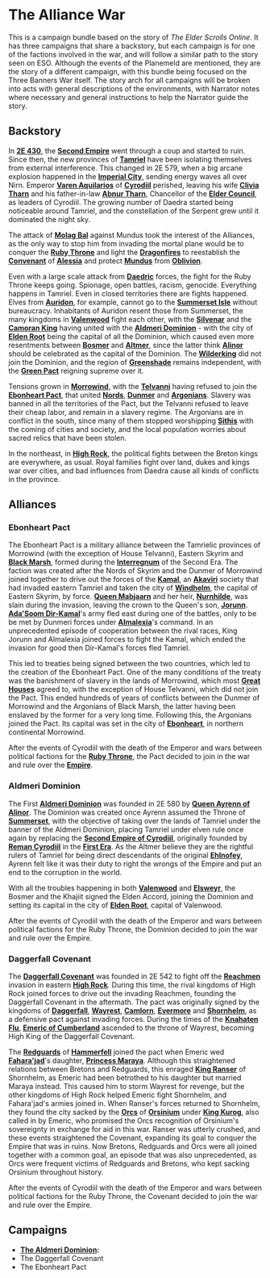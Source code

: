 <!-- @PageTitle: The Alliance War -->

# The Alliance War

This is a campaign bundle based on the story of _The Elder Scrolls Online_. It has three campaigns that share a backstory, but each campaign is for one of the factions involved in the war, and will follow a similar path to the story seen on ESO. Although the events of the Planemeld are mentioned, they are the story of a different campaign, with this bundle being focused on the Three Banners War itself. The story arch for all campaigns will be broken into acts with general descriptions of the environments, with Narrator notes where necessary and general instructions to help the Narrator guide the story.

## Backstory
In **[2E 430](https://en.uesp.net/wiki/Lore:Second_Era)**, the **[Second Empire](https://en.uesp.net/wiki/Lore:Second_Empire)** went through a coup and started to ruin. Since then, the new provinces of **[Tamriel](https://en.uesp.net/wiki/Lore:Tamriel)** have been isolating themselves from external interference. This changed in 2E 579, when a big arcane explosion happened in the **[Imperial City](https://en.uesp.net/wiki/Lore:Imperial_City)**, sending energy waves all over Nirn. Emperor **[Varen Aquilarios](https://en.uesp.net/wiki/Lore:Varen_Aquilarios)** of **[Cyrodiil](https://en.uesp.net/wiki/Lore:Cyrodiil)** perished, leaving his wife **[Clivia Tharn](https://en.uesp.net/wiki/Lore:Clivia_Tharn)** and his father-in-law **[Abnur Tharn](https://en.uesp.net/wiki/Lore:Abnur_Tharn)**, Chancellor of the **[Elder Council](https://en.uesp.net/wiki/Lore:Elder_Council)**, as leaders of Cyrodiil. The growing number of Daedra started being noticeable around Tamriel, and the constellation of the Serpent grew until it dominated the night sky.

The attack of **[Molag Bal](https://en.uesp.net/wiki/Lore:Molag_Bal)** against Mundus took the interest of the Alliances, as the only way to stop him from invading the mortal plane would be to conquer the **[Ruby Throne](https://en.uesp.net/wiki/Lore:Ruby_Throne)** and light the **[Dragonfires](https://en.uesp.net/wiki/Lore:Dragonfires)** to reestablish the **[Convenant](https://en.uesp.net/wiki/Lore:Trials_of_St._Alessia)** of **[Alessia](https://en.uesp.net/wiki/Lore:Alessia)** and protect **[Mundus](https://en.uesp.net/wiki/Lore:Mundus)** from **[Oblivion](https://en.uesp.net/wiki/Lore:Oblivion)**.

Even with a large scale attack from **[Daedric](https://en.uesp.net/wiki/Lore:Daedra)** forces, the fight for the Ruby Throne keeps going. Spionage, open battles, racism, genocide. Everything happens in Tamriel. Even in closed territories there are fights happened. Elves from **[Auridon](https://en.uesp.net/wiki/Lore:Auridon)**, for example, cannot go to the **[Summerset Isle](https://en.uesp.net/wiki/Lore:Summerset_Isle)** without bureaucracy. Inhabitants of Auridon resent those from Summerset, the many kingdoms in **[Valenwood](https://en.uesp.net/wiki/Lore:Valenwood)** fight each other, with the **[Silvenar](https://en.uesp.net/wiki/Lore:The_Silvenar)** and the **[Camoran King](https://en.uesp.net/wiki/Lore:Aeradan_Camoran)** having united with the **[Aldmeri Dominion](https://en.uesp.net/wiki/Lore:First_Aldmeri_Dominion)** - with the city of **[Elden Root](https://en.uesp.net/wiki/Lore:Elden_Root)** being the capital of all the Dominion, which caused even more resentments between **[Bosmer](https://en.uesp.net/wiki/Lore:Bosmer)** and **[Altmer](https://en.uesp.net/wiki/Lore:Altmer)**, since the latter think **[Alinor](https://en.uesp.net/wiki/Lore:Alinor)** should be celebrated as the capital of the Dominion. The **[Wilderking](https://en.uesp.net/wiki/Lore:Wilderking)** did not join the Dominion, and the region of **[Greenshade](https://en.uesp.net/wiki/Lore:Greenshade)** remains independent, with the **[Green Pact](https://en.uesp.net/wiki/Lore:Green_Pact)** reigning supreme over it.

Tensions grown in **[Morrowind](https://en.uesp.net/wiki/Lore:Morrowind)**, with the **[Telvanni](https://en.uesp.net/wiki/Lore:Telvanni)** having refused to join the **[Ebonheart Pact](https://en.uesp.net/wiki/Lore:Ebonheart_Pact)**, that united **[Nords](https://en.uesp.net/wiki/Lore:Nord)**, **[Dunmer](https://en.uesp.net/wiki/Lore:Dunmer)** and **[Argonians](https://en.uesp.net/wiki/Lore:Argonian)**. Slavery was banned in all the territories of the Pact, but the Telvanni refused to leave their cheap labor, and remain in a slavery regime. The Argonians are in conflict in the south, since many of them stopped worshipping **[Sithis](https://en.uesp.net/wiki/Lore:Sithis)** with the coming of cities and society, and the local population worries about sacred relics that have been stolen.

In the northeast, in **[High Rock](https://en.uesp.net/wiki/Lore:High_Rock)**, the political fights between the Breton kings are everywhere, as usual. Royal families fight over land, dukes and kings war over cities, and bad influences from Daedra cause all kinds of conflicts in the province.

## Alliances
### Ebonheart Pact
The Ebonheart Pact is a military alliance between the Tamrielic provinces of Morrowind (with the exception of House Telvanni), Eastern Skyrim and **[Black Marsh](https://en.uesp.net/wiki/Lore:Black_Marsh)**, formed during the **[Interregnum](https://en.uesp.net/wiki/Lore:Interregnum)** of the Second Era. The faction was created after the Nords of Skyrim and the Dunmer of Morrowind joined together to drive out the forces of the **[Kamal](https://en.uesp.net/wiki/Lore:Kamal_(race))**, an **[Akaviri](https://en.uesp.net/wiki/Lore:Akavir)** society that had invaded eastern Tamriel and taken the city of **[Windhelm](https://en.uesp.net/wiki/Lore:Windhelm)**, the capital of Eastern Skyrim, by force. **[Queen Mabjaarn](https://en.uesp.net/wiki/Lore:Mabjaarn_Flame-Hair)** and her heir, **[Nurnhilde](https://en.uesp.net/wiki/Lore:Nurnhilde)**, was slain during the invasion, leaving the crown to the Queen's son, **[Jorunn](https://en.uesp.net/wiki/Lore:Jorunn)**. **[Ada'Soom Dir-Kamal](https://en.uesp.net/wiki/Lore:Ada'Soom_Dir-Kamal)**'s army fled east during one of the battles, only to be be met by Dunmeri forces under **[Almalexia](https://en.uesp.net/wiki/Lore:Almalexia)**'s command. In an unprecedented episode of cooperation between the rival races, King Jorunn and Almalexia joined forces to fight the Kamal, which ended the invasion for good then Dir-Kamal's forces fled Tamriel.

This led to treaties being signed between the two countries, which led to the creation of the Ebonheart Pact. One of the many conditions of the treaty was the banishment of slavery in the lands of Morrowind, which most **[Great Houses](https://en.uesp.net/wiki/Lore:Great_Houses)** agreed to, with the exception of House Telvanni, which did not join the Pact. This ended hundreds of years of conflicts between the Dunmer of Morrowind and the Argonians of Black Marsh, the latter having been enslaved by the former for a very long time. Following this, the Argonians joined the Pact. Its capital was set in the city of **[Ebonheart](https://en.uesp.net/wiki/Lore:Ebonhear)**, in northern continental Morrowind.

After the events of Cyrodiil with the death of the Emperor and wars between political factions for the **[Ruby Throne](https://en.uesp.net/wiki/Lore:Ruby_Throne)**, the Pact decided to join in the war and rule over the **[Empire](https://en.uesp.net/wiki/Lore:Empire)**.

### Aldmeri Dominion
The First **[Aldmeri Dominion](https://en.uesp.net/wiki/Lore:Aldmeri_Dominion)** was founded in 2E 580 by **[Queen Ayrenn of Alinor](https://en.uesp.net/wiki/Lore:Ayrenn)**. The Dominion was created once Ayrenn assumed the Throne of **[Summerset](https://en.uesp.net/wiki/Lore:Summerset_Isles)**, with the objective of taking over the lands of Tamriel under the banner of the Aldmeri Dominion, placing Tamriel under elven rule once again by replacing the **[Second Empire of Cyrodiil](https://en.uesp.net/wiki/Lore:Second_Empire)**, originally founded by **[Reman Cyrodiil](https://en.uesp.net/wiki/Lore:Reman_Cyrodiil)** in the **[First Era](https://en.uesp.net/wiki/Lore:First_Era)**. As the Altmer believe they are the rightful rulers of Tamriel for being direct descendants of the original **[Ehlnofey](https://en.uesp.net/wiki/Lore:Ehlnofey)**, Ayrenn felt like it was their duty to right the wrongs of the Empire and put an end to the corruption in the world.

With all the troubles happening in both **[Valenwood](https://en.uesp.net/wiki/Lore:Valenwood)** and **[Elsweyr](https://en.uesp.net/wiki/Lore:Elsweyr)**, the Bosmer and the Khajiit signed the Elden Accord, joining the Dominion and setting its capital in the city of **[Elden Root](https://en.uesp.net/wiki/Lore:Elden_Root)**, capital of Valenwood.

After the events of Cyrodiil with the death of the Emperor and wars between political factions for the Ruby Throne, the Dominion decided to join the war and rule over the Empire.

### Daggerfall Covenant
The **[Daggerfall Covenant](https://en.uesp.net/wiki/Lore:Daggerfall_Covenant)** was founded in 2E 542 to fight off the **[Reachmen](https://en.uesp.net/wiki/Lore:Reachmen)** invasion in eastern **[High Rock](https://en.uesp.net/wiki/Lore:High_Rock)**. During this time, the rival kingdoms of High Rock joined forces to drive out the invading Reachmen, founding the Daggerfall Covenant in the aftermath. The pact was originally signed by the kingdoms of **[Daggerfall](https://en.uesp.net/wiki/Lore:Daggerfall)**, **[Wayrest](https://en.uesp.net/wiki/Lore:Wayrest)**, **[Camlorn](https://en.uesp.net/wiki/Lore:Camlorn)**, **[Evermore](https://en.uesp.net/wiki/Lore:Evermore)** and **[Shornhelm](https://en.uesp.net/wiki/Lore:Shornhelm)**, as a defensive pact against invading forces. During the times of the **[Knahaten Flu](https://en.uesp.net/wiki/Lore:Knahaten_Flu)**, **[Emeric of Cumberland](https://en.uesp.net/wiki/Lore:Emeric)** ascended to the throne of Wayrest, becoming High King of the Daggerfall Covenant.

The **[Redguards](https://en.uesp.net/wiki/Lore:Redguard)** of **[Hammerfell](https://en.uesp.net/wiki/Lore:Hammerfell)** joined the pact when Emeric wed **[Fahara'jad](https://en.uesp.net/wiki/Lore:Fahara'jad)**'s daughter, **[Princess Maraya](https://en.uesp.net/wiki/Lore:Maraya)**. Although this straightened relations between Bretons and Redguards, this enraged **[King Ranser](https://en.uesp.net/wiki/Lore:Ranser)** of Shornhelm, as Emeric had been betrothed to his daughter but married Maraya instead. This caused him to storm Wayrest for revenge, but the other kingdoms of High Rock helped Emeric fight Shornhelm, and Fahara'jad's armies joined in. When Ranser's forces returned to Shornhelm, they found the city sacked by the **[Orcs](https://en.uesp.net/wiki/Lore:Orc)** of **[Orsinium](https://en.uesp.net/wiki/Lore:Orsinium)** under **[King Kurog](https://en.uesp.net/wiki/Lore:Kurog)**, also called in by Emeric, who promised the Orcs recognition of Orsinium's sovereignty in exchange for aid in this war. Ranser was utterly crushed, and these events straightened the Covenant, expanding its goal to conquer the Empire that was in ruins. Now Bretons, Redguards and Orcs were all joined together with a common goal, an episode that was also unprecedented, as Orcs were frequent victims of Redguards and Bretons, who kept sacking Orsinium throughout history.

After the events of Cyrodiil with the death of the Emperor and wars between political factions for the Ruby Throne, the Covenant decided to join the war and rule over the Empire.

## Campaigns
- **[The Aldmeri Dominion](/campaigns/alliance_war/aldmeri_dominion_(alliance_war)):**
- The Daggerfall Covenant
- The Ebonheart Pact